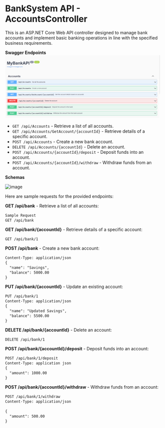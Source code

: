 # BankSystem API - AccountsController
This is an ASP.NET Core Web API controller designed to manage bank accounts and implement basic banking operations in line with the specified business requirements.

**Swagger Endpoints**
![image](https://github.com/ankurdang5/BankSystemApi/blob/main/BankApi.png)

- `GET /api/Accounts` - Retrieve a list of all accounts.
- `GET /api/Accounts/GetAccount/{accountId}` - Retrieve details of a specific account.
- `POST /api/Accounts` - Create a new bank account.
- `DELETE /api/Accounts/{accountId}` - Delete an account.
- `POST /api/Accounts/{accountId}/deposit` - Deposit funds into an account.
- `POST /api/Accounts/{accountId}/withdraw` - Withdraw funds from an account.

**Schemas**

![image](https://github.com/RahulGo8u/BankSystemAPI/assets/44201543/d5be147d-4a3f-482f-bf6e-a4f8fa987081)

Here are sample requests for the provided endpoints:

**GET /api/bank** - Retrieve a list of all accounts:
```
Sample Request
GET /api/bank
```

**GET /api/bank/{accountId}** - Retrieve details of a specific account:
```
GET /api/bank/1
```

**POST /api/bank** - Create a new bank account:
```
Content-Type: application/json
{
  "name": "Savings",
  "balance": 5000.00
}
```

**PUT /api/bank/{accountId}** - Update an existing account:
```
PUT /api/bank/1
Content-Type: application/json
{
  "name": "Updated Savings",
  "balance": 5500.00
}
```

**DELETE /api/bank/{accountId}** - Delete an account:
```
DELETE /api/bank/1
```

**POST /api/bank/{accountId}/deposit** - Deposit funds into an account:
```
POST /api/bank/1/deposit
Content-Type: application json
{
  "amount": 1000.00
}
```

**POST /api/bank/{accountId}/withdraw** - Withdraw funds from an account:
```
POST /api/bank/1/withdraw
Content-Type: application/json

{
  "amount": 500.00
}
```
